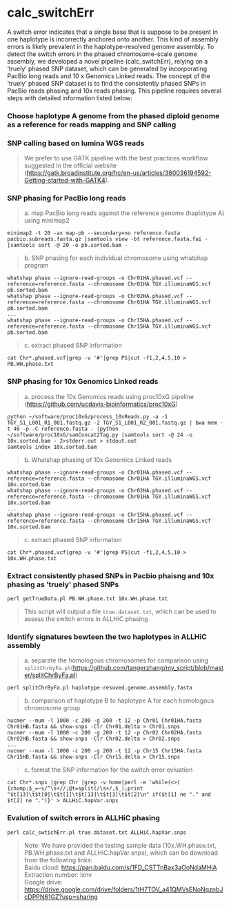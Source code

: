 # calc_switchErr
A switch error indicates that a single base that is suppose to be present in one haplotype is incorrectly anchored onto another. This kind of assembly errors is likely prevalent in the haplotype-resolved genome assembly. To detect the switch errors in the phased chromosome-scale genome assembly, we developed a novel pipeline (calc_switchErr), relying on a ‘truely’ phased SNP dataset, which can be generated by incorporating PacBio long reads and 10 x Genomics Linked reads. The concept of the ‘truely’ phased SNP dataset is to find the consistently phased SNPs in PacBio reads phasing and 10x reads phasing. This pipeline requires several steps with detailed information listed below:

### Choose haplotype A genome from the phased diploid genome as a reference for reads mapping and SNP calling

### SNP calling based on lumina WGS reads
> We prefer to use GATK pipeline with the best practices workflow suggested in the official website (https://gatk.broadinstitute.org/hc/en-us/articles/360036194592-Getting-started-with-GATK4). 

### SNP phasing for PacBio long reads
> a. map PacBio long reads against the reference genome (haplotype A) using minimap2
```
minimap2 -t 20 -ax map-pb --secondary=no reference.fasta pacbio.subreads.fasta.gz |samtools view -bt reference.fasta.fai - |samtools sort -@ 20 -o pb.sorted.bam -
```
> b. SNP phasing for each individual chromosome using whatshap program
```
whatshap phase --ignore-read-groups -o Chr01HA.phased.vcf --reference=reference.fasta --chromosome Chr01HA TGY.illuminaWGS.vcf pb.sorted.bam
whatshap phase --ignore-read-groups -o Chr02HA.phased.vcf --reference=reference.fasta --chromosome Chr01HA TGY.illuminaWGS.vcf pb.sorted.bam
...
whatshap phase --ignore-read-groups -o Chr15HA.phased.vcf --reference=reference.fasta --chromosome Chr15HA TGY.illuminaWGS.vcf pb.sorted.bam
```
> c. extract phased SNP information
```
cat Chr*.phased.vcf|grep -v '#'|grep PS|cut -f1,2,4,5,10 > PB.WH.phase.txt
```
### SNP phasing for 10x Genomics Linked reads
> a. process the 10x Genomics reads using proc10xG pipeline (https://github.com/ucdavis-bioinformatics/proc10xG)
```
python ~/software/proc10xG/process_10xReads.py -a -1 TGY_S1_L001_R1_001.fastq.gz -2 TGY_S1_L001_R2_001.fastq.gz | bwa mem -t 40 -p -C reference.fasta - |python ~/software/proc10xG/samConcat2Tag.py |samtools sort -@ 24 -o 10x.sorted.bam - 2>stderr.out > stdout.out
samtools index 10x.sorted.bam
```
> b. Whatshap phasing of 10x Genomics Linked reads
```
whatshap phase --ignore-read-groups -o Chr01HA.phased.vcf --reference=reference.fasta --chromosome Chr01HA TGY.illuminaWGS.vcf 10x.sorted.bam
whatshap phase --ignore-read-groups -o Chr02HA.phased.vcf --reference=reference.fasta --chromosome Chr01HA TGY.illuminaWGS.vcf 10x.sorted.bam
...
whatshap phase --ignore-read-groups -o Chr15HA.phased.vcf --reference=reference.fasta --chromosome Chr15HA TGY.illuminaWGS.vcf 10x.sorted.bam
```
> c. extract phased SNP information
```
cat Chr*.phased.vcf|grep -v '#'|grep PS|cut -f1,2,4,5,10 > 10x.WH.phase.txt
```

### Extract consistently phased SNPs in Pacbio phaisng and 10x phasing as 'truely' phased SNPs
```
perl getTrueData.pl PB.WH.phase.txt 10x.WH.phase.txt
```
> This script will output a file ```true.dataset.txt```, which can be used to assess the switch errors in ALLHiC phasing

### Identify signatures bewteen the two haplotypes in ALLHiC assembly
> a. separate the homologous chromosomes for comparison using ```splitChrbyFa.pl```(https://github.com/tangerzhang/my_script/blob/master/splitChrByFa.pl)
```
perl splitChrByFa.pl haplotype-resoved.genome.assembly.fasta
```
> b. comparison of haplotype B to haplotype A for each homologous chromosome group
```
nucmer --mum -l 1000 -c 200 -g 200 -t 12 -p Chr01 Chr01HA.fasta Chr01HB.fasta && show-snps -Clr Chr01.delta > Chr01.snps
nucmer --mum -l 1000 -c 200 -g 200 -t 12 -p Chr02 Chr02HA.fasta Chr02HB.fasta && show-snps -Clr Chr02.delta > Chr02.snps
...
nucmer --mum -l 1000 -c 200 -g 200 -t 12 -p Chr15 Chr15HA.fasta Chr15HB.fasta && show-snps -Clr Chr15.delta > Chr15.snps
```
> c. format the SNP information for the switch error evluation
```
cat Chr*.snps |grep Chr |grep -v home|perl -e 'while(<>){chomp;$_=~s/^\s+//;@t=split(/\s+/,$_);print "$t[13]\t$t[0]\t$t[1]\t$t[13]\t$t[3]\t$t[2]\n" if($t[1] ne "." and $t[2] ne ".")}' > ALLHiC.hapVar.snps
```

### Evalution of switch errors in ALLHiC phasing
```
perl calc_swtichErr.pl true.dataset.txt ALLHiC.hapVar.snps
```
> Note: We have provided the testing sample data (10x.WH.phase.txt, PB.WH.phase.txt and ALLHiC.hapVar.snps), which can be download from the following links:  
Baidu cloud: https://pan.baidu.com/s/1FD_CSTTnBax3aOoNdaMHiA  Extraction number: lxnv  
Google drive: https://drive.google.com/drive/folders/1tH7TOV_a41QMVsENoNqznbJcDPPN61GZ?usp=sharing

